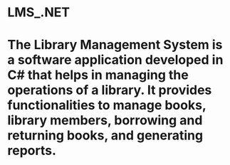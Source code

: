 # LMS_.NET

# The Library Management System is a software application developed in C# that helps in managing the operations of a library. It provides functionalities to manage books, library members, borrowing and returning books, and generating reports.
